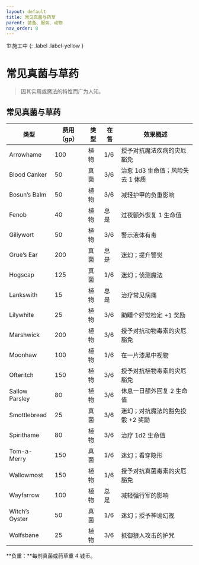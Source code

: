 ```yaml
---
layout: default
title: 常见真菌与药草
parent: 装备、服务、动物
nav_order: 8
---
```


🏗️施工中
{: .label .label-yellow }

# 常见真菌与草药

> 因其实用或魔法的特性而广为人知。

## 常见真菌与草药

| 类型           | 费用（gp） | 类型 | 在售 | 效果概述                         |
| -------------- | ---------- | ---- | ---- | -------------------------------- |
| Arrowhame      | 100        | 植物 | 1/6  | 授予对抗魔法疾病的灾厄豁免       |
| Blood Canker   | 50         | 真菌 | 3/6  | 治愈 1d3 生命值；风险失去 1 体质 |
| Bosun’s Balm   | 50         | 植物 | 3/6  | 减轻护甲的负重影响               |
| Fenob          | 40         | 植物 | 总是 | 过夜额外恢复 1 生命值            |
| Gillywort      | 50         | 植物 | 3/6  | 警示液体有毒                     |
| Grue’s Ear     | 200        | 真菌 | 总是 | 迷幻；提升警觉                   |
| Hogscap        | 125        | 真菌 | 1/6  | 迷幻；侦测魔法                   |
| Lankswith      | 15         | 植物 | 总是 | 治疗常见病痛                     |
| Lilywhite      | 25         | 植物 | 3/6  | 助睡个好觉检定 +1 奖励           |
| Marshwick      | 200        | 植物 | 3/6  | 授予对抗动物毒素的灾厄豁免       |
| Moonhaw        | 100        | 植物 | 1/6  | 在一片漆黑中视物                 |
| Ofteritch      | 150        | 植物 | 3/6  | 授予对抗植物毒素的灾厄豁免       |
| Sallow Parsley | 80         | 植物 | 3/6  | 休息一日额外回复 2 生命值        |
| Smottlebread   | 25         | 真菌 | 3/6  | 迷幻；对抗魔法的豁免投骰 +2 奖励 |
| Spirithame     | 80         | 植物 | 3/6  | 治疗 1d2 生命值                  |
| Tom-a-Merry    | 150        | 真菌 | 1/6  | 迷幻；看穿隐形                   |
| Wallowmost     | 150        | 植物 | 1/6  | 授予对抗真菌毒素的灾厄豁免       |
| Wayfarrow      | 100        | 植物 | 总是 | 减轻强行军的影响                 |
| Witch’s Oyster | 50         | 真菌 | 1/6  | 迷幻；授予神谕幻视               |
| Wolfsbane      | 25         | 植物 | 3/6  | 抵御狼人攻击的护咒               |

**负重：**每剂真菌或药草重 4 钱币。
